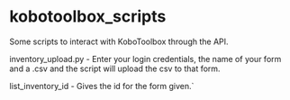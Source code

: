 # kobotoolbox_scripts
Some scripts to interact with KoboToolbox through the API.

inventory_upload.py - Enter your login credentials, the name of your form and a
.csv and the script will upload the csv to that form.

list_inventory_id - Gives the id for the form given.`
